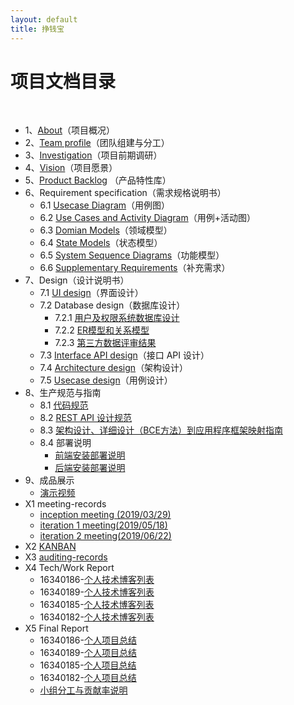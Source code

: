 ```yaml
---
layout: default
title: 挣钱宝
---
```

# 项目文档目录

&nbsp;&nbsp; 

* 1、[About](docs/About.md)（项目概况）
* 2、[Team profile](docs/Team_profile.md)（团队组建与分工）
* 3、[Investigation](docs/Investigation.md)（项目前期调研）
* 4、[Vision](docs/Vision.md)（项目愿景）
* 5、[Product Backlog](docs/Product_Backlog.md) （产品特性库）
* 6、Requirement specification（需求规格说明书）
    - 6.1 [Usecase Diagram](docs/Usecase_Diagram.md)（用例图）
    - 6.2 [Use Cases and Activity Diagram](docs/Usecase_and_Activity_Diagram.md)（用例+活动图）
    - 6.3 [Domian Models](docs/Domain_Model.md)（领域模型）
    - 6.4 [State Models](docs/State_Model.md)（状态模型）
    - 6.5 [System Sequence Diagrams](docs/System_Sequence_Diagrams.md)（功能模型）
    - 6.6 [Supplementary Requirements](docs/Supplementary_Requirements.md)（补充需求）
* 7、Design（设计说明书）
    - 7.1 [UI design](https://software-system-analysis-and-design.github.io/Dashboard/docs/index.html)（界面设计）
    - 7.2 Database design（数据库设计）
      - 7.2.1 [用户及权限系统数据库设计](docs/db_design.md)
      - 7.2.2 [ER模型和关系模型](docs/db_er.md)
      - 7.2.3 [第三方数据评审结果](https://github.com/software-system-analysis-and-design/Dashboard/issues/1)
    - 7.3 [Interface API design](https://software-system-analysis-and-design.github.io/Dashboard/docs/API.html)（接口 API 设计）
    - 7.4 [Architecture design](docs/arch.md)（架构设计）
    - 7.5 [Usecase design](docs/Usecase_Design.md)（用例设计）
* 8、生产规范与指南
    - 8.1 [代码规范](docs/Code_Standard.md)
    - 8.2 [REST API 设计规范](docs/REST_API_Design_Standard.md)
    - 8.3 [架构设计、详细设计（BCE方法）到应用程序框架映射指南](docs/BCE.md)
    - 8.4 部署说明
      - [前端安装部署说明](docs/frontend_release.md)
      - [后端安装部署说明](docs/backend_release.md)
* 9、成品展示
    - [演示视频](docs/video/demo.mp4)
* X1 meeting-records
    - [inception meeting (2019/03/29)](docs/image/Inception-record.png)
    - [iteration 1 meeting(2019/05/18)](docs/image/iteration1.png)
    - [iteration 2 meeting(2019/06/22)](docs/image/iteration2.png)
* X2 [KANBAN](https://github.com/orgs/software-system-analysis-and-design/projects)
* X3 [auditing-records](docs/Auditing_Records.md)
* X4 Tech/Work Report
    - 16340186-[个人技术博客列表](docs/16340186_tech_report.md)
    - 16340189-[个人技术博客列表](docs/16340189_tech_report.md)
    - 16340185-[个人技术博客列表](docs/16340185_tech_report.md)
    - 16340182-[个人技术博客列表](docs/16340182_tech_report.md)
* X5 Final Report
    - 16340186-[个人项目总结](docs/16340186_report.md)
    - 16340189-[个人项目总结](docs/16340189_report.md)
    - 16340185-[个人项目总结](docs/16340185_report.md)
    - 16340182-[个人项目总结](docs/16340182_report.md)
    - [小组分工与贡献率说明](docs/teamwork_contribution.md)

